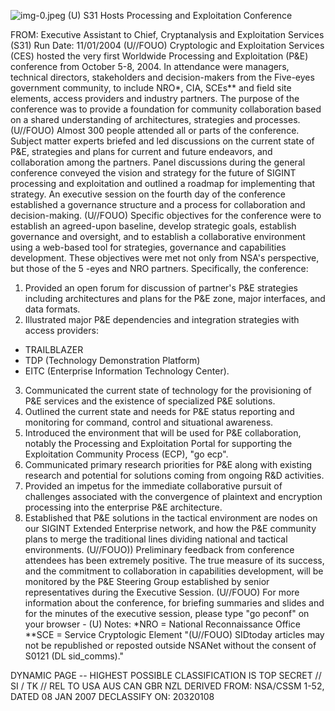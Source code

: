 ![img-0.jpeg](img-0.jpeg)
(U) S31 Hosts Processing and Exploitation Conference

FROM:
Executive Assistant to Chief, Cryptanalysis and Exploitation Services (S31) Run Date: 11/01/2004
(U//FOUO) Cryptologic and Exploitation Services (CES) hosted the very first Worldwide Processing and Exploitation (P\&E) conference from October 5-8, 2004. In attendance were managers, technical directors, stakeholders and decision-makers from the Five-eyes government community, to include NRO*, CIA, SCEs** and field site elements, access providers and industry partners. The purpose of the conference was to provide a foundation for community collaboration based on a shared understanding of architectures, strategies and processes.
(U//FOUO) Almost 300 people attended all or parts of the conference. Subject matter experts briefed and led discussions on the current state of P\&E, strategies and plans for current and future endeavors, and collaboration among the partners. Panel discussions during the general conference conveyed the vision and strategy for the future of SIGINT processing and exploitation and outlined a roadmap for implementing that strategy. An executive session on the fourth day of the conference established a governance structure and a process for collaboration and decision-making.
(U//FOUO) Specific objectives for the conference were to establish an agreed-upon baseline, develop strategic goals, establish governance and oversight, and to establish a collaborative environment using a web-based tool for strategies, governance and capabilities development. These objectives were met not only from NSA's perspective, but those of the 5 -eyes and NRO partners. Specifically, the conference:

1. Provided an open forum for discussion of partner's P\&E strategies including architectures and plans for the P\&E zone, major interfaces, and data formats.
2. Illustrated major P\&E dependencies and integration strategies with access providers:

- TRAILBLAZER
- TDP (Technology Demonstration Platform)
- EITC (Enterprise Information Technology Center).

3. Communicated the current state of technology for the provisioning of P\&E services and the existence of specialized P\&E solutions.
4. Outlined the current state and needs for P\&E status reporting and monitoring for command, control and situational awareness.
5. Introduced the environment that will be used for P\&E collaboration, notably the Processing and Exploitation Portal for supporting the Exploitation Community Process (ECP), "go ecp".
6. Communicated primary research priorities for P\&E along with existing research and potential for solutions coming from ongoing R\&D activities.
7. Provided an impetus for the immediate collaborative pursuit of challenges associated with the convergence of plaintext and encryption processing into the enterprise P\&E architecture.
8. Established that P\&E solutions in the tactical environment are nodes on our SIGINT Extended Enterprise network, and how the P\&E community plans to merge the traditional lines dividing national and tactical environments.
(U//FOUO)) Preliminary feedback from conference attendees has been extremely positive. The true measure of its success, and the commitment to collaboration in capabilities development, will be monitored by the P\&E Steering Group established by senior representatives during the Executive Session.
(U//FOUO) For more information about the conference, for briefing summaries and slides and for the minutes of the executive session, please type "go peconf" on your browser -
(U) Notes:
*NRO = National Reconnaissance Office
**SCE = Service Cryptologic Element
"(U//FOUO) SIDtoday articles may not be republished or reposted outside NSANet without the consent of S0121 (DL sid_comms)."

DYNAMIC PAGE -- HIGHEST POSSIBLE CLASSIFICATION IS
TOP SECRET // SI / TK // REL TO USA AUS CAN GBR NZL
DERIVED FROM: NSA/CSSM 1-52, DATED 08 JAN 2007 DECLASSIFY ON: 20320108
